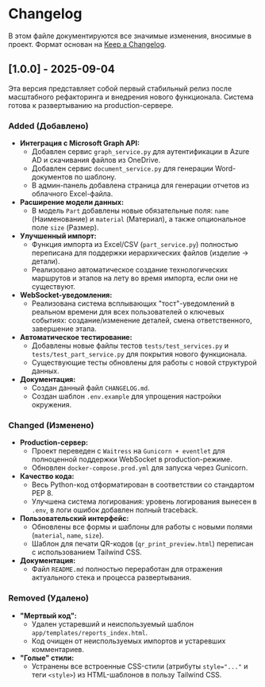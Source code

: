 # Changelog

В этом файле документируются все значимые изменения, вносимые в проект.
Формат основан на [Keep a Changelog](https://keepachangelog.com/en/1.0.0/).

## [1.0.0] - 2025-09-04

Эта версия представляет собой первый стабильный релиз после масштабного рефакторинга и внедрения нового функционала. Система готова к развертыванию на production-сервере.

### Added (Добавлено)

-   **Интеграция с Microsoft Graph API:**
    -   Добавлен сервис `graph_service.py` для аутентификации в Azure AD и скачивания файлов из OneDrive.
    -   Добавлен сервис `document_service.py` для генерации Word-документов по шаблону.
    -   В админ-панель добавлена страница для генерации отчетов из облачного Excel-файла.
-   **Расширение модели данных:**
    -   В модель `Part` добавлены новые обязательные поля: `name` (Наименование) и `material` (Материал), а также опциональное поле `size` (Размер).
-   **Улучшенный импорт:**
    -   Функция импорта из Excel/CSV (`part_service.py`) полностью переписана для поддержки иерархических файлов (изделие -> детали).
    -   Реализовано автоматическое создание технологических маршрутов и этапов на лету во время импорта, если они не существуют.
-   **WebSocket-уведомления:**
    -   Реализована система всплывающих "тост"-уведомлений в реальном времени для всех пользователей о ключевых событиях: создание/изменение деталей, смена ответственного, завершение этапа.
-   **Автоматическое тестирование:**
    -   Добавлены новые файлы тестов `tests/test_services.py` и `tests/test_part_service.py` для покрытия нового функционала.
    -   Существующие тесты обновлены для работы с новой структурой данных.
-   **Документация:**
    -   Создан данный файл `CHANGELOG.md`.
    -   Создан шаблон `.env.example` для упрощения настройки окружения.

### Changed (Изменено)

-   **Production-сервер:**
    -   Проект переведен с `Waitress` на `Gunicorn + eventlet` для полноценной поддержки WebSocket в production-режиме.
    -   Обновлен `docker-compose.prod.yml` для запуска через Gunicorn.
-   **Качество кода:**
    -   Весь Python-код отформатирован в соответствии со стандартом PEP 8.
    -   Улучшена система логирования: уровень логирования вынесен в `.env`, в логи ошибок добавлен полный traceback.
-   **Пользовательский интерфейс:**
    -   Обновлены все формы и шаблоны для работы с новыми полями (`material`, `name`, `size`).
    -   Шаблон для печати QR-кодов (`qr_print_preview.html`) переписан с использованием Tailwind CSS.
-   **Документация:**
    -   Файл `README.md` полностью переработан для отражения актуального стека и процесса развертывания.

### Removed (Удалено)

-   **"Мертвый код":**
    -   Удален устаревший и неиспользуемый шаблон `app/templates/reports_index.html`.
    -   Код очищен от неиспользуемых импортов и устаревших комментариев.
-   **"Голые" стили:**
    -   Устранены все встроенные CSS-стили (атрибуты `style="..."` и теги `<style>`) из HTML-шаблонов в пользу Tailwind CSS.